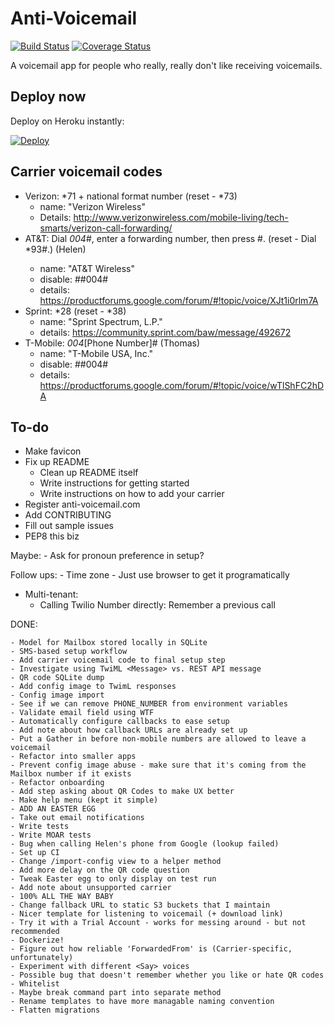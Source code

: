 # Anti-Voicemail

[![Build Status](https://travis-ci.org/atbaker/anti-voicemail.svg?branch=master)](https://travis-ci.org/atbaker/anti-voicemail)
[![Coverage Status](https://coveralls.io/repos/atbaker/anti-voicemail/badge.svg?branch=master&service=github)](https://coveralls.io/github/atbaker/anti-voicemail?branch=master)

A voicemail app for people who really, really don't like receiving voicemails.

## Deploy now

Deploy on Heroku instantly:

[![Deploy](https://www.herokucdn.com/deploy/button.svg)](https://heroku.com/deploy?template=https://github.com/atbaker/anti-voicemail)

## Carrier voicemail codes

- Verizon: *71 + national format number (reset - *73)
    - name: "Verizon Wireless"
    - Details: http://www.verizonwireless.com/mobile-living/tech-smarts/verizon-call-forwarding/
- AT&T: Dial *004*<phone number>#, enter a forwarding number, then press #. (reset - Dial *93#.) (Helen)
    - name: "AT&T Wireless"
    - disable: ##004#
    - details: https://productforums.google.com/forum/#!topic/voice/XJt1i0rlm7A
- Sprint: *28 (reset - *38)
    - name: "Sprint Spectrum, L.P."
    - details: https://community.sprint.com/baw/message/492672
- T-Mobile: *004*[Phone Number]# (Thomas)
    - name: "T-Mobile USA, Inc."
    - disable: ##004#
    - details: https://productforums.google.com/forum/#!topic/voice/wTlShFC2hDA

## To-do

- Make favicon
- Fix up README
    - Clean up README itself
    - Write instructions for getting started
    - Write instructions on how to add your carrier
- Register anti-voicemail.com
- Add CONTRIBUTING
- Fill out sample issues
- PEP8 this biz

Maybe:
    - Ask for pronoun preference in setup?

Follow ups:
    - Time zone - Just use browser to get it programatically

- Multi-tenant:
    - Calling Twilio Number directly: Remember a previous call

DONE:

    - Model for Mailbox stored locally in SQLite
    - SMS-based setup workflow
    - Add carrier voicemail code to final setup step
    - Investigate using TwiML <Message> vs. REST API message
    - QR code SQLite dump
    - Add config image to TwimL responses
    - Config image import
    - See if we can remove PHONE_NUMBER from environment variables
    - Validate email field using WTF
    - Automatically configure callbacks to ease setup
    - Add note about how callback URLs are already set up
    - Put a Gather in before non-mobile numbers are allowed to leave a voicemail
    - Refactor into smaller apps
    - Prevent config image abuse - make sure that it's coming from the Mailbox number if it exists
    - Refactor onboarding
    - Add step asking about QR Codes to make UX better
    - Make help menu (kept it simple)
    - ADD AN EASTER EGG
    - Take out email notifications
    - Write tests
    - Write MOAR tests
    - Bug when calling Helen's phone from Google (lookup failed)
    - Set up CI
    - Change /import-config view to a helper method
    - Add more delay on the QR code question
    - Tweak Easter egg to only display on test run
    - Add note about unsupported carrier
    - 100% ALL THE WAY BABY
    - Change fallback URL to static S3 buckets that I maintain
    - Nicer template for listening to voicemail (+ download link)
    - Try it with a Trial Account - works for messing around - but not recommended
    - Dockerize!
    - Figure out how reliable 'ForwardedFrom' is (Carrier-specific, unfortunately)
    - Experiment with different <Say> voices
    - Possible bug that doesn't remember whether you like or hate QR codes
    - Whitelist
    - Maybe break command part into separate method
    - Rename templates to have more managable naming convention
    - Flatten migrations
